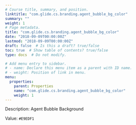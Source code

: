 ```yaml
---
# Course title, summary, and position.
linktitle: "com.glide.cs.branding.agent_bubble_bg_color"
summary: ""
weight: 1
# Page metadata.
title: "com.glide.cs.branding.agent_bubble_bg_color"
date: "2018-09-09T00:00:00Z"
lastmod: "2018-09-09T00:00:00Z"
draft: false  # Is this a draft? true/false
toc: true  # Show table of contents? true/false
type: docs  # Do not modify.

# Add menu entry to sidebar.
# - name: Declare this menu item as a parent with ID name.
# - weight: Position of link in menu.
menu:
  properties:
    parent: Properties
    name: "com.glide.cs.branding.agent_bubble_bg_color"
    weight: 1
---
```


Description: Agent Bubble Background


Value: `#E9EDF1`